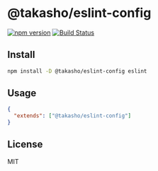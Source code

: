 # @takasho/eslint-config

[![npm version](https://badge.fury.io/js/%40takasho%2Feslint-config.svg)](https://badge.fury.io/js/%40takasho%2Feslint-config)
[![Build Status](https://travis-ci.org/taka-sho/lint-configs.svg?branch=master)](https://travis-ci.org/taka-sho/lint-configs)

## Install

```sh
npm install -D @takasho/eslint-config eslint
```

## Usage

```json
{
  "extends": ["@takasho/eslint-config"]
}
```

## License

MIT
